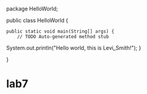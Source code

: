 package HelloWorld;

public class HelloWorld {

	public static void main(String[] args) {
		// TODO Auto-generated method stub

System.out.println("Hello world, this is Levi_Smith!");	}

}
# lab7
